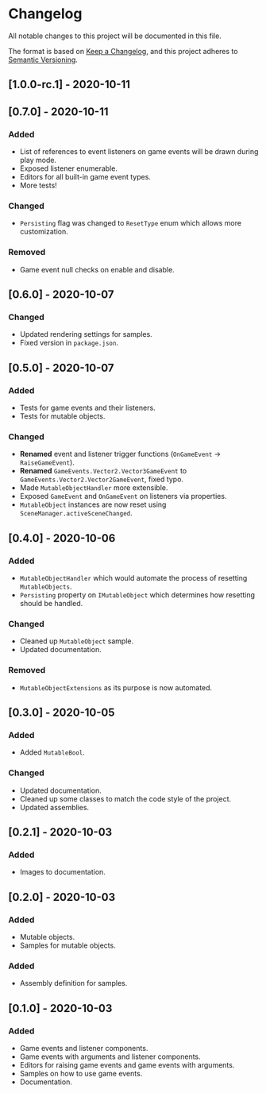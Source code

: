 ﻿# Changelog
All notable changes to this project will be documented in this file.

The format is based on [Keep a Changelog](https://keepachangelog.com/en/1.0.0/),
and this project adheres to [Semantic Versioning](https://semver.org/spec/v2.0.0.html).

## [1.0.0-rc.1] - 2020-10-11

## [0.7.0] - 2020-10-11

### Added
- List of references to event listeners on game events will be drawn during play mode.
- Exposed listener enumerable.
- Editors for all built-in game event types.
- More tests!

### Changed
- `Persisting` flag was changed to `ResetType` enum which allows more customization.

### Removed
- Game event null checks on enable and disable.

## [0.6.0] - 2020-10-07

### Changed
- Updated rendering settings for samples.
- Fixed version in `package.json`.

## [0.5.0] - 2020-10-07

### Added
- Tests for game events and their listeners.
- Tests for mutable objects.

### Changed
- **Renamed** event and listener trigger functions (`OnGameEvent` -> `RaiseGameEvent`).
- **Renamed** `GameEvents.Vector2.Vector3GameEvent` to `GameEvents.Vector2.Vector2GameEvent`, fixed typo.
- Made `MutableObjectHandler` more extensible.
- Exposed `GameEvent` and `OnGameEvent` on listeners via properties.
- `MutableObject` instances are now reset using `SceneManager.activeSceneChanged`.

## [0.4.0] - 2020-10-06

### Added
- `MutableObjectHandler` which would automate the process of resetting `MutableObjects`.
- `Persisting` property on `IMutableObject` which determines how resetting should be handled.

### Changed
- Cleaned up `MutableObject` sample.
- Updated documentation.

### Removed
- `MutableObjectExtensions` as its purpose is now automated.

## [0.3.0] - 2020-10-05

### Added
- Added `MutableBool`.

### Changed
- Updated documentation.
- Cleaned up some classes to match the code style of the project.
- Updated assemblies.

## [0.2.1] - 2020-10-03

### Added
- Images to documentation.

## [0.2.0] - 2020-10-03

### Added
- Mutable objects.
- Samples for mutable objects.

### Added
- Assembly definition for samples.

## [0.1.0] - 2020-10-03

### Added
- Game events and listener components.
- Game events with arguments and listener components.
- Editors for raising game events and game events with arguments.
- Samples on how to use game events.
- Documentation.
